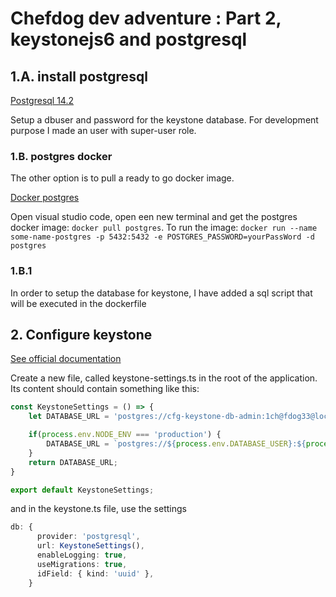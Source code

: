 
# Chefdog dev adventure : Part 2, keystonejs6 and postgresql

## 1.A. install postgresql

[Postgresql 14.2](https://www.enterprisedb.com/downloads/postgres-postgresql-downloads)

Setup a dbuser and password for the keystone database. For development purpose I made an user with super-user role.

### 1.B. postgres docker

The other option is to pull a ready to go docker image. 

[Docker postgres](https://hub.docker.com/_/postgres)

Open visual studio code, open een new terminal and get the postgres docker image: `docker pull postgres`.
To run the image: `docker run --name some-name-postgres -p 5432:5432 -e POSTGRES_PASSWORD=yourPassWord -d postgres`

### 1.B.1

In order to setup the database for keystone, I have added a sql script that will be executed in the dockerfile

## 2. Configure keystone

[See official documentation](https://keystonejs.com/docs/apis/config#postgresql)

Create a new file, called keystone-settings.ts in the root of the application. Its content should contain something like this:

```typescript
const KeystoneSettings = () => {    
    let DATABASE_URL = 'postgres://cfg-keystone-db-admin:1ch@fdog33@localhost:5432/cfg-keystone-db';

    if(process.env.NODE_ENV === 'production') {
        DATABASE_URL = `postgres://${process.env.DATABASE_USER}:${process.env.DATABASE_PASSWORD}@${process.env.DATABASE_HOST}:${process.env.DATABASE_PORT}/${process.env.DATABASE_NAME}`;
    }
    return DATABASE_URL;    
}

export default KeystoneSettings;
```

and in the keystone.ts file, use the settings

```typescript
db: {
      provider: 'postgresql',
      url: KeystoneSettings(),
      enableLogging: true,
      useMigrations: true,
      idField: { kind: 'uuid' },
    }
```
